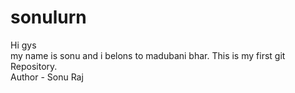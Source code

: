 # sonulurn
Hi gys <br> my name is sonu and i belons to madubani bhar. 
This is my first git Repository.
<br>
Author - Sonu Raj
